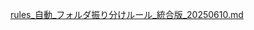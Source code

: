 [rules_自動_フォルダ振り分けルール_統合版_20250610.md](https://github.com/user-attachments/files/20683402/rules_._._._20250610.md)
